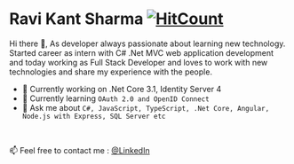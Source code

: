 # Ravi Kant Sharma [![HitCount](http://hits.dwyl.com/iamrks/iamrks.svg)](http://hits.dwyl.com/iamrks/iamrks)
Hi there 👋, As developer always passionate about learning new technology. Started career as intern with C# .Net MVC web application development and today working as Full Stack Developer and loves to work with new technologies and share my experience with the people. 


- 🔭 Currently working on .Net Core 3.1, Identity Server 4
- 🌱 Currently learning `OAuth 2.0 and OpenID Connect`
- 💬 Ask me about `C#, JavaScript, TypeScript, .Net Core, Angular, Node.js with Express, SQL Server etc`

<br/>

📫 Feel free to contact me : [@LinkedIn](https://www.linkedin.com/in/iamrks/)
